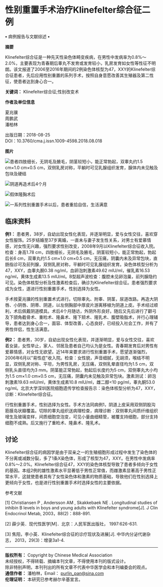 # 性别重置手术治疗Klinefelter综合征二例

**•** 病例报告与文献综述 **•**

**摘要**

Klinefelter综合征是一种先天性染色体畸变疾病，在男性中发病率为0.8%～2.0%，主要表现为青春期后睾丸不发育或发育较小，乳房发育如女性等性征不明朗。该文报道了2006至2016年期间的2例染色体核型为47，XXY的Klinefelter综合征患者，先后应用性别重置的系列手术，按照自身意愿改善其生殖器及第二性征，使患者达到身心合一。

**关键词：** Klinefelter综合征;性别改变术

**作者及单位信息**

夏兆骥  
周鹏武  
潘柏林  

出版日期：2018-08-25  
DOI：10.3760/cma.j.issn.1009-4598.2018.08.018  

**图片**

![患者四肢细长，无阴毛及腋毛，阴茎较短小，能正常勃起，双睾丸约1.5 cm×1.0 cm×0.5 cm，双侧乳房对称，平躺时可见乳腺组织发育，腺体内未见触及包块及硬结](data:image/svg+xml;base64,PHN2ZyB3aWR0aD0iMTYiIGhlaWdodD0iMTMiIHZpZXdCb3g9IjAgMCAxNiAxMyIgZmlsbD0ibm9uZSIgeG1sbnM9Imh0dHA6Ly93d3cudzMub3JnLzIwMDAvc3ZnIj4KPGcgY2xpcC1wYXRoPSJ1cmwoI2NsaXAwXzI2XzQ0MzE0KSI+CjxwYXRoIGQ9Ik0xNSAxM0gxQzAuNCAxMyAwIDEyLjYgMCAxMlYxQzAgMC40IDAuNCAwIDEgMEgxNUMxNS42IDAgMTYgMC40IDE2IDFWMTJDMTYgMTIuNiAxNS42IDEzIDE1IDEzWk0xIDFWMTJIMTVWMUgxWk0xIDAuNFV1IWIuRU5vTQZWIW5vdAIDIGIUQXIuDHXZFmxzMGwwLmJlcHJlczAWYi5IYXVhcmFxeHQ8bGicaCwgIjkwIFgiFT1tEhMZcmFydGxvbG5vdA==)

![阴道再造术后4个月](https://rs.yiigle.com/1d79b0b2-3077-4b23-b478-436d8cb84338)

![假体隆胸术后](https://rs.yiigle.com/ad25ed3e-6d59-4927-a63b-9c3bcba63ef0)

![一系列性别重置手术以后，患者重拾自信，生活满意](https://rs.yiigle.com/8e5d8480-cc7d-45b6-81fb-951aaa2b170c)

## 临床资料

**例1：** 患者男，38岁，自幼出现女性化表现，并逐渐明显，爱与女性交往，喜欢穿女性服饰。25岁结婚至37岁离婚，一直未与妻子发生性关系，对男士有爱慕情感，对女性无兴趣，强烈要求性别改变，2008年9月以Klinefelter综合征收入院。检查：身高1.78 cm，四肢细长，无阴毛及腋毛，阴茎较短小，能正常勃起，勃起后长6 cm，双睾丸约1.5 cm×1.0 cm×0.5 cm，无压痛，阴囊内未及异常包块，直肠指诊可及前列腺，双侧乳房对称，平躺时可见乳腺组织发育。染色体核型分析为47，XXY，血睾丸酮0.38 ng/ml，血卵泡刺激素49.62 mlU/ml，催乳素16.53 ng/ml，黄体生成素13.5 mlU/ml。B型超声波检查：腹腔未见卵泡巢，前列腺隐约可见。染色体核型分析及性激素检查后，确诊为Klinefelter综合征。患者强烈要求成为女性，遂进行性别重置手术，性别选择为女性。

手术按夏兆骥的性别重置术式进行。切除睾丸、附睾、阴茎，尿道改路。再造大阴唇、小阴唇、阴蒂、阴道，以左侧胸部中厚皮片游离移植为阴道上皮。手术经过顺利，术后佩戴阴道模具。术后4个月随访，外阴外形良好。随后又先后进行了颧弓及下颌角截骨术、重睑术、隆鼻术、隆下颏术、隆乳术、腹壁吸脂术，并行心理辅导，患者达到身心合一，面容、体型改善，心态良好，已经投入社会工作，并有了男性伴侣，性生活满意。

**例2：** 患者男，30岁，自幼出现女性化表现，并逐渐明显，爱与女性交往，喜欢着女装，女性举止，家人、邻居及患者自己均认为是女性。青春期发育后对男性有爱慕情感，对女性无欲望。近14年来要求进行性别重置手术，愿望逐渐强烈，2006年6月以"易性症"收入院。检查：女性貌，声音细腻，无胡须，喉结不明显，双侧乳房对称、平坦，为男性乳房，无压痛，双侧乳晕直径均为1.5 cm，双侧乳头直径均为3 mm。阴茎能正常勃起，勃起后长度约为5 cm，双侧睾丸大小均为1.5 cm×1.0 cm×0.5 cm，无压痛，阴囊内未见触及异常包块。激素测试：卵泡刺激素19.63 mlU/ml，黄体生成素10.8 mlU/ml，雌二醇<10 pg/ml，睾丸酮53.0 ng/ml。北京大学深圳医院细胞遗传学检查报告示：染色体核型分析为47，XXY，诊断：Klinefelter综合征。

行性别重置手术，性别选择为女性。手术方法同病例1，阴道上皮采用双侧阴股沟筋膜岛状瓣覆盖。切除的睾丸组织送病理检查，病理诊断：双侧睾丸间质纤维组织增生及玻璃变样，间质细胞空泡变，可见小量曲细精管，被覆支持细胞，部分支持细胞不成熟。后又施行了重睑术、隆鼻术、隆乳术。

## 讨论

Klinefelter综合征的病因学是由于双亲之一的生殖细胞形成过程中发生了染色体的不分离或减数分裂，多了1条X染色体，形成了核型为47，XXY。在男性中发病率0.8%～2.0%。Klinefelter综合征47，XXY的染色体核型导致了患者多倾向于女性的基因。本组2例的雄性激素水平显著低于男性正常值，而雌激素显著高于男性正常水平，这就使患者具有了女性染色体和激素的物质基础，导致他们在性别选择上更倾向于女性，也是进行性别重置手术时选择女性的主要依据。

参考文献

[1] Christiansen P , Andersson AM , Skakkebaek NE . Longitudinal studies of inhibin B levels in boys and young adults with Klinefelter syndrome[J]. J Clin Endocrinol Metab, 2003，88(2)：888-891.

[2] 薛少英．现代性医学[M]．北京：人民军医出版社， 1997:626-631.

[3] 焦阳，李小英．Klinefelter综合征的诊疗现状及进展[J]. 中华内分泌代谢杂志， 2013，29(3)：增录3a1-4.

---
 
**版权所有：** Copyright by Chinese Medical Association  
未经授权，不得转载、摘编本刊文章，不得使用本刊的版式设计。  
除非特别声明，本刊刊出的所有文章不代表中华医学会和本刊编委会的观点。  
**通信作者：** 潘柏林，Email： [purlin_pan@sina.com](mailto:purlin_pan@sina.com)  
**伦理证明：** 本研究已参考赫尔辛基宣言。